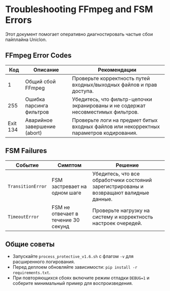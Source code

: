 # Troubleshooting FFmpeg and FSM Errors

Этот документ помогает оперативно диагностировать частые сбои пайплайна Uniclon.

## FFmpeg Error Codes

| Код | Описание | Рекомендации |
| --- | --- | --- |
| 1 | Общий сбой FFmpeg | Проверьте корректность путей входных/выходных файлов и прав доступа. |
| 255 | Ошибка парсинга фильтров | Убедитесь, что фильтр-цепочки экранированы и не содержат несовместимых фильтров. |
| Exit 134 | Аварийное завершение (abort) | Проверьте логи на предмет битых входных файлов или некорректных параметров кодирования. |

## FSM Failures

| Событие | Симптом | Решение |
| --- | --- | --- |
| `TransitionError` | FSM застревает на одном шаге | Убедитесь, что все обработчики состояний зарегистрированы и возвращают валидные данные. |
| `TimeoutError` | FSM не отвечает в течение 30 секунд | Проверьте нагрузку на систему и корректность настроек очередей. |

## Общие советы

- Запускайте `process_protective_v1.6.sh` с флагом `-v` для расширенного логирования.
- Перед деплоем обновляйте зависимости: `pip install -r requirements.txt`.
- При повторяющихся сбоях включите режим отладки `DEBUG=1` и соберите минимальный пример для воспроизведения.
